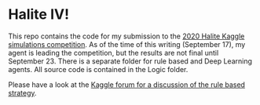# Halite IV!
This repo contains the code for my submission to the [2020 Halite Kaggle simulations competition](https://www.kaggle.com/c/halite). As of the time of this writing (September 17), my agent is leading the competition, but the results are not final until September 23.
There is a separate folder for rule based and Deep Learning agents. All source code is contained in the Logic folder.

Please have a look at the [Kaggle forum for a discussion of the rule based strategy](https://www.kaggle.com/c/halite/discussion/183543).
